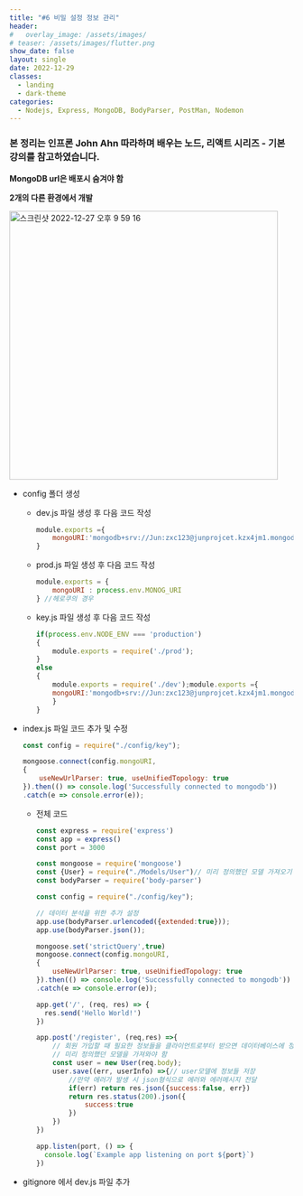 ```yaml
---
title: "#6 비밀 설정 정보 관리"
header:
#   overlay_image: /assets/images/
# teaser: /assets/images/flutter.png
show_date: false
layout: single
date: 2022-12-29
classes:
  - landing
  - dark-theme
categories:
  - Nodejs, Express, MongoDB, BodyParser, PostMan, Nodemon
---
```


### 본 정리는 인프론 John Ahn 따라하며 배우는 노드, 리액트 시리즈 - 기본 강의를 참고하였습니다.

**MongoDB url은 배포시 숨겨야 함**

**2개의 다른 환경에서 개발**

<img width="476" alt="스크린샷 2022-12-27 오후 9 59 16" src="https://user-images.githubusercontent.com/79856225/209956341-a56ca3a7-a7f3-411b-a76d-599681320db9.png">


- config 폴더 생성
    - dev.js 파일 생성 후 다음 코드 작성
        
        ```jsx
        module.exports ={
            mongoURI:'mongodb+srv://Jun:zxc123@junprojcet.kzx4jm1.mongodb.net/?retryWrites=true&w=majority'
        }
        ```
        
    - prod.js 파일 생성 후 다음 코드 작성
        
        ```jsx
        module.exports = {
            mongoURI : process.env.MONOG_URI
        } //헤로쿠의 경우
        ```
        
    - key.js 파일 생성 후 다음 코드 작성
        
        ```jsx
        if(process.env.NODE_ENV === 'production')
        {
        	module.exports = require('./prod');
        }
        else
        {
        	module.exports = require('./dev');module.exports ={
            mongoURI:'mongodb+srv://Jun:zxc123@junprojcet.kzx4jm1.mongodb.net/?retryWrites=true&w=majority'
            }
        }
        ```
        
- index.js 파일 코드 추가 및 수정
    
    ```jsx
    const config = require("./config/key");
    
    mongoose.connect(config.mongoURI,
    {
        useNewUrlParser: true, useUnifiedTopology: true 
    }).then(() => console.log('Successfully connected to mongodb'))
    .catch(e => console.error(e));
    ```
    
    - 전체 코드
        
        ```jsx
        const express = require('express')
        const app = express()
        const port = 3000
        
        const mongoose = require('mongoose')
        const {User} = require("./Models/User")// 미리 정의했던 모델 가져오기
        const bodyParser = require('body-parser')
        
        const config = require("./config/key");
        
        // 데이터 분석을 위한 추가 설정
        app.use(bodyParser.urlencoded({extended:true}));  
        app.use(bodyParser.json());
        
        mongoose.set('strictQuery',true)
        mongoose.connect(config.mongoURI,
        {
            useNewUrlParser: true, useUnifiedTopology: true 
        }).then(() => console.log('Successfully connected to mongodb'))
        .catch(e => console.error(e));
        
        app.get('/', (req, res) => {
          res.send('Hello World!')
        })
        
        app.post('/register', (req,res) =>{
            // 회원 가입할 때 필요한 정보들을 클라이언트로부터 받으면 데이터베이스에 정보 저장
            // 미리 정의했던 모델을 가져와야 함
            const user = new User(req.body);
            user.save((err, userInfo) =>{// user모델에 정보들 저장
                //만약 에러가 발생 시 json형식으로 에러와 에러메시지 전달
                if(err) return res.json({success:false, err})
                return res.status(200).json({
                    success:true
                })
            })
        })
        
        app.listen(port, () => {
          console.log(`Example app listening on port ${port}`)
        })
        ```
        
- gitignore 에서 dev.js 파일 추가